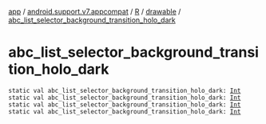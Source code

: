 [app](../../../index.md) / [android.support.v7.appcompat](../../index.md) / [R](../index.md) / [drawable](index.md) / [abc_list_selector_background_transition_holo_dark](.)

# abc_list_selector_background_transition_holo_dark

`static val abc_list_selector_background_transition_holo_dark: `[`Int`](https://kotlinlang.org/api/latest/jvm/stdlib/kotlin/-int/index.html)
`static val abc_list_selector_background_transition_holo_dark: `[`Int`](https://kotlinlang.org/api/latest/jvm/stdlib/kotlin/-int/index.html)
`static val abc_list_selector_background_transition_holo_dark: `[`Int`](https://kotlinlang.org/api/latest/jvm/stdlib/kotlin/-int/index.html)
`static val abc_list_selector_background_transition_holo_dark: `[`Int`](https://kotlinlang.org/api/latest/jvm/stdlib/kotlin/-int/index.html)